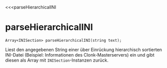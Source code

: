 ﻿<<<parseHierarchicalINI

# parseHierarchicalINI

```fnpreview
Array<INISection> parseHierarchicalINI(string text);
```
Liest den angegebenen String einer über Einrückung hierarchisch sortierten INI-Datei (Beispiel: Informationen des Clonk-Masterservers) ein und gibt diesen als Array mit ```INISection```-Instanzen zurück.